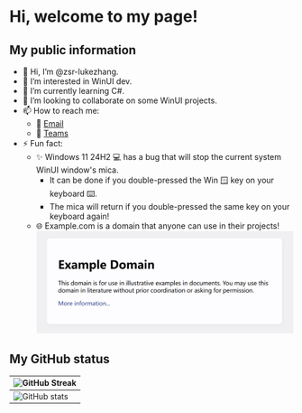# Hi, welcome to my page!
## My public information
- 👋 Hi, I’m @zsr-lukezhang.
- 👀 I’m interested in WinUI dev.
- 🌱 I’m currently learning C#.
- 💞️ I’m looking to collaborate on some WinUI projects.
- 📫 How to reach me:
  - 📧 [Email](mailto:admin@lukezhang.win)
  - 🛜 [Teams](https://teams.live.com/l/invite/FEAbSrIXN4DHxu7yAM)
- ⚡ Fun fact:
  - ✨ Windows 11 24H2 💻 has a bug that will stop the current system WinUI window's mica.
    - It can be done if you double-pressed the Win 🪟 key on your keyboard ⌨️.
    - The mica will return if you double-pressed the same key on your keyboard again!
  - 🌐 Example.com is a domain that anyone can use in their projects!
    ![Example.com](https://github.com/zsr-lukezhang/zsr-lukezhang/blob/main/Images/example.com.png?raw=true)
## My GitHub status
|<img src="https://github-readme-streak-stats.herokuapp.com?user=zsr-lukezhang&theme=vue&locale=en-US&date_format=%5BY.%5Dn.j&hide_border=true" alt="GitHub Streak" width="500"/>|
|---|
|<img alt="GitHub stats" src="https://github-readme-stats.vercel.app/api?username=zsr-lukezhang&amp;theme=vue&amp;show_icons=true&hide_border=true" width="500"/>|
<!---
zsr-lukezhang/zsr-lukezhang is a ✨ special ✨ repository because its `README.md` (this file) appears on your GitHub profile.
You can click the Preview link to take a look at your changes.
--->
